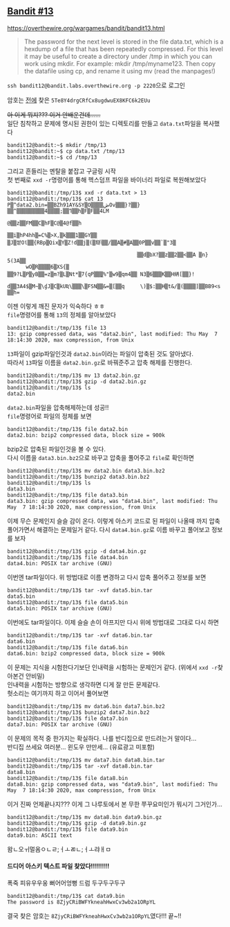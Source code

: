 ## [Bandit #13](https://overthewire.org/wargames/bandit/bandit13.html)

https://overthewire.org/wargames/bandit/bandit13.html
> The password for the next level is stored in the file data.txt, which is a hexdump of a file that has been repeatedly compressed. For this level it may be useful to create a directory under /tmp in which you can work using mkdir. For example: mkdir /tmp/myname123. Then copy the datafile using cp, and rename it using mv (read the manpages!)

``` ssh bandit12@bandit.labs.overthewire.org -p 2220 ```으로 로그인  

암호는 [전에](./bandit12.md) 찾은 ```5Te8Y4drgCRfCx8ugdwuEX8KFC6k2EUu```

~~아 이게 뭐지??? 이거 안배운건데......~~  
일단 침착하고 문제에 명시된 권한이 있는 디렉토리를 만들고 ```data.txt```파일을 복사했다
```
bandit12@bandit:~$ mkdir /tmp/13
bandit12@bandit:~$ cp data.txt /tmp/13
bandit12@bandit:~$ cd /tmp/13
```
그리고 흔들리는 멘탈을 붙잡고 구글링 시작   
첫 번째로 ```xxd -r```명령어를 통해 헥스덤프 파일을 바이너리 파일로 복원해보았다  
```
bandit12@bandit:/tmp/13$ xxd -r data.txt > 13
bandit12@bandit:/tmp/13$ cat 13
P▒^data2.bin=▒▒BZh91AY&SY▒O▒▒▒▒ڞOv▒▒▒}?▒▒}▒▒^▒▒▒▒▒▒▒▒▒ߣ▒▒;▒▒▒▒4▒▒h▒F▒F▒▒4LM
                                                                           @▒▒z▒▒FM▒▒C▒hF▒C@▒4@f▒▒h
                                                                                                   ▒▒i▒hP4hh▒=C%▒>X,▒k▒▒▒1▒▒GY▒▒
▒J▒쌑Oϊ▒▒{RBp▒Qix▒Y▒Z!d▒▒j▒(▒搿ݳ▒▒/▒▒A▒#▒A▒▒0P▒▒v▒▒`▒"3▒

                                          ▒▒d▒bX?▒▒z▒▒2▒▒<▒▒A ▒n}
5(3A▒▒
      wO▒R▒▒▒▒6▒XS{▒
▒▒9?L▒P▒yB▒▒=z▒m?▒L▒Nt*▒7{qP▒▒̜▒%"▒w9▒qm4▒▒ N3▒6▒▒▒K▒▒H䋑[▒▒}!
                                                             d▒▒3A4$▒M~▒\ɠJ▒C▒kUƦ\▒▒▒\▒FSN▒▒&=▒[▒▒q     \)▒$:▒▒H▒t&/▒(▒▒▒▒]▒▒BB9<s ▒▒h=
```

이젠 이렇게 깨진 문자가 익숙하다 ㅎㅎ  
```file```명령어를 통해 ```13```의 정체를 알아보았다
```
bandit12@bandit:/tmp/13$ file 13
13: gzip compressed data, was "data2.bin", last modified: Thu May  7 18:14:30 2020, max compression, from Unix
```

```13```파일이 gzip파일인것과 ```data2.bin```이라는 파일이 압축된 것도 알아냈다.  
따라서 ```13```파일 이름을 ```data2.bin.gz```로 바꿔준주고 압축 해제를 진행한다.
```
bandit12@bandit:/tmp/13$ mv 13 data2.bin.gz
bandit12@bandit:/tmp/13$ gzip -d data2.bin.gz
bandit12@bandit:/tmp/13$ ls
data2.bin
```

```data2.bin```파일을 압축해제하는데 성공!!  
```file```명령어로 파일의 정체를 보면
```
bandit12@bandit:/tmp/13$ file data2.bin
data2.bin: bzip2 compressed data, block size = 900k
```

bzip2로 압축된 파일인것을 볼 수 있다.  
다시 이름을 ```data3.bin.bz2```으로 바꾸고 압축을 풀어주고 ```file```로 확인하면
```
bandit12@bandit:/tmp/13$ mv data2.bin data3.bin.bz2
bandit12@bandit:/tmp/13$ bunzip2 data3.bin.bz2
bandit12@bandit:/tmp/13$ ls
data3.bin
bandit12@bandit:/tmp/13$ file data3.bin
data3.bin: gzip compressed data, was "data4.bin", last modified: Thu May  7 18:14:30 2020, max compression, from Unix
```

이제 무슨 문제인지 슬슬 감이 온다. 이렇게 아스키 코드로 된 파일이 나올때 까지 압축 풀어가면서 해결하는 문제일거 같다.
다시 ```data4.bin.gz```로 이름 바꾸고 풀어보고 정보를 보자
```
bandit12@bandit:/tmp/13$ gzip -d data4.bin.gz
bandit12@bandit:/tmp/13$ file data4.bin
data4.bin: POSIX tar archive (GNU)
```

이번엔 tar파일이다. 위 방법대로 이름 변경하고 다시 압축 풀어주고 정보를 보면
```
bandit12@bandit:/tmp/13$ tar -xvf data5.bin.tar
data5.bin
bandit12@bandit:/tmp/13$ file data5.bin
data5.bin: POSIX tar archive (GNU)
```

이번에도 tar파일이다. 이제 슬슬 손이 아프지만 다시 위에 방법대로 그대로 다시 하면
```
bandit12@bandit:/tmp/13$ tar -xvf data6.bin.tar
data6.bin
bandit12@bandit:/tmp/13$ file data6.bin
data6.bin: bzip2 compressed data, block size = 900k
```

이 문제는 지식을 시험한다기보단 인내력을 시험하는 문제인거 같다. (위에서 ```xxd -r```찾아본건 안비밀)  
인내력을 시험하는 방향으로 생각하면 디게 잘 만든 문제같다.  
헛소리는 여기까지 하고 이어서 풀어보면
```
bandit12@bandit:/tmp/13$ mv data6.bin data7.bin.bz2
bandit12@bandit:/tmp/13$ bunzip2 data7.bin.bz2
bandit12@bandit:/tmp/13$ file data7.bin
data7.bin: POSIX tar archive (GNU)
```

이 문제의 목적 중 한가지는 확실하다. 나를 반디집으로 만드려는거 말이다...  
반디집 쓰세요 여러분... 윈도우 만만세...  (유료광고 미포함)
```
bandit12@bandit:/tmp/13$ mv data7.bin data8.bin.tar
bandit12@bandit:/tmp/13$ tar -xvf data8.bin.tar
data8.bin
bandit12@bandit:/tmp/13$ file data8.bin
data8.bin: gzip compressed data, was "data9.bin", last modified: Thu May  7 18:14:30 2020, max compression, from Unix
```

이거 진짜 언제끝나지??? 이게 그 나루토에서 본 무한 쭈꾸요미인가 뭐시기 그거인가...  
```
bandit12@bandit:/tmp/13$ mv data8.bin data9.bin.gz
bandit12@bandit:/tmp/13$ gzip -d data9.bin.gz
bandit12@bandit:/tmp/13$ file data9.bin
data9.bin: ASCII text
```
왐ㄴ오ㅟ멀옴ㅇㄴㄹ;ㅓㅗㄻㄴ;ㅓㅗ랴ㅐㅁ  
#### 드디어 아스키 텍스트 파일 찾았다!!!!!!!!!
폭죽 피유우우웅 뻐어어엉뻥 드럼 두구두구두구  
```
bandit12@bandit:/tmp/13$ cat data9.bin
The password is 8ZjyCRiBWFYkneahHwxCv3wb2a1ORpYL
```

결국 찾은 암호는 ```8ZjyCRiBWFYkneahHwxCv3wb2a1ORpYL```였다!!!
끝~!!
